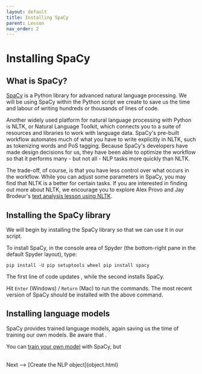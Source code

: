 ```yaml
---
layout: default
title: Installing SpaCy
parent: Lesson
nav_order: 2
---
```


# Installing SpaCy

## What is SpaCy?

[SpaCy](https://spacy.io/usage/spacy-101/) is a Python library for advanced natural language processing. We will be using SpaCy within the Python script we create to save us the time and labour of writing hundreds or thousands of lines of code. 

Another widely used platform for natural language processing with Python is NLTK, or Natural Language Toolkit, which connects you to a suite of resources and libraries to work with language data. SpaCy's pre-built workflow automates much of what you have to write explicitly in NLTK, such as tokenizing words and PoS tagging. Because SpaCy's developers have made design decisions for us, they have been able to optimize the workflow so that it performs many - but not all - NLP tasks more quickly than NLTK. 

The trade-off, of course, is that you have less control over what occurs in the workflow. While you can adjust some parameters in SpaCy, you may find that NLTK is a better for certain tasks. If you are interested in finding out more about NLTK, we encourage you to explore Alex Provo and Jay Brodeur's [text analysis lesson using NLTK](https://jasonbrodeur.github.io/dsi-text-prep/python.html#6-removing-stop-words-with-nltk--putting-it-all-together).

## Installing the SpaCy library

We will begin by installing the SpaCy library so that we can use it in our script.

To install SpaCy, in the console area of Spyder (the bottom-right pane in the default Spyder layout), type:

`pip install -U pip setuptools wheel
pip install spacy`

The first line of code updates , while the second installs SpaCy.

Hit `Enter` (Windows) / `Return` (Mac) to run the commands. The most recent version of SpaCy should be installed with the above command. 

## Installing language models

SpaCy provides trained language models, again saving us the time of training our own models. Be aware that .

You can [train your own model](https://spacy.io/usage/training) with SpaCy, but 

<br />
Next --> [Create the NLP object](object.html)
